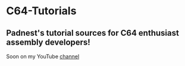 # C64-Tutorials
## Padnest's tutorial sources for C64 enthusiast assembly developers!

Soon on my YouTube [channel](https://www.youtube.com/channel/UCq1NsozifjNfTCIMWohjtDg)
